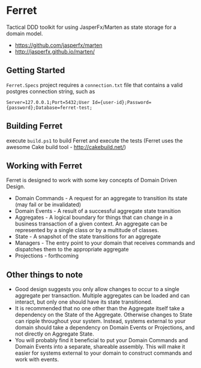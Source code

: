 # Ferret
Tactical DDD toolkit for using JasperFx/Marten as state storage for a domain model.

* https://github.com/jasperfx/marten
* http://jasperfx.github.io/marten/

## Getting Started
`Ferret.Specs` project requires a `connection.txt` file that contains a valid postgres connection string, such as

```
Server=127.0.0.1;Port=5432;User Id={user-id};Password={password};Database=ferret-test;
```

## Building Ferret

execute `build.ps1` to build Ferret and execute the tests (Ferret uses the awesome Cake build tool - http://cakebuild.net/)

## Working with Ferret

Ferret is designed to work with some key concepts of Domain Driven Design. 

* Domain Commands - A request for an aggregate to transition its state (may fail or be invalidated)
* Domain Events - A result of a successful aggregate state transition
* Aggregates - A logical boundary for things that can change in a business transaction of a given context. An aggregate can be represented by a single class or by a multitude of classes.
* State - A snapshot of the state transitions for an aggregate
* Managers - The entry point to your domain that receives commands and dispatches them to the appropriate aggregate
* Projections - forthcoming

## Other things to note

* Good design suggests you only allow changes to occur to a single aggregate per transaction. Multiple aggregates can be loaded and can interact, but only one should have its state transitioned.
* It is recommended that no one other than the Aggregate itself take a dependency on the State of the Aggregate. Otherwise changes to State can ripple throughout your system. Instead, systems external to your domain should take a dependency on Domain Events or Projections, and not directly on Aggregate State.
* You will probably find it beneficial to put your Domain Commands and Domain Events into a separate, shareable assembly. This will make it easier for systems external to your domain to construct commands and work with events.
